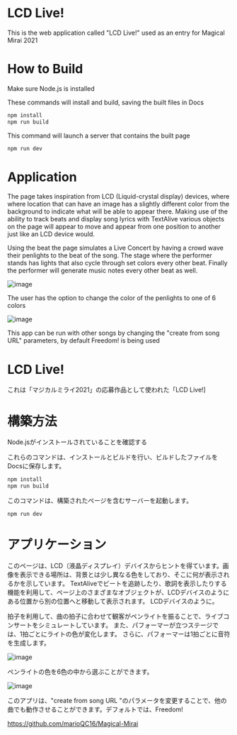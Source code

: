 # LCD Live!
This is the web application called "LCD Live!" used as an entry for Magical Mirai 2021

# How to Build
Make sure Node.js is installed 

These commands will install and build, saving the built files in Docs
```sh
npm install
npm run build
```

This command will launch a server that contains the built page
```sh
npm run dev
```

# Application
The page takes inspiration from LCD (Liquid-crystal display) devices, where where location that can have an image has a slightly different color from the background to indicate what will be able to appear there.
Making use of the ability to track beats and display song lyrics with TextAlive various objects on the page will appear to move and appear from one position to another
just like an LCD device would.


Using the beat the page simulates a Live Concert by having a crowd wave their penlights to the beat of the song.
The stage where the performer stands has lights that also cycle through set colors every other beat.
Finally the performer will generate music notes every other beat as well.

![image](https://user-images.githubusercontent.com/63430849/135356724-d699ccb2-777f-40d5-abc4-c98f69b01679.png)


The user has the option to change the color of the penlights to one of 6 colors

![image](https://user-images.githubusercontent.com/63430849/135356811-509a3d52-ebde-4dc1-b92d-0cdeb9d2a4e5.png)


This app can be run with other songs by changing the "create from song URL" parameters, by default Freedom! is being used

# LCD Live!
これは「マジカルミライ2021」の応募作品として使われた「LCD Live!]

# 構築方法
Node.jsがインストールされていることを確認する 

これらのコマンドは、インストールとビルドを行い、ビルドしたファイルをDocsに保存します。
```sh
npm install
npm run build
```

このコマンドは、構築されたページを含むサーバーを起動します。
```sh
npm run dev
```
# アプリケーション
このページは、LCD（液晶ディスプレイ）デバイスからヒントを得ています。画像を表示できる場所は、背景とは少し異なる色をしており、そこに何が表示されるかを示しています。
TextAliveでビートを追跡したり、歌詞を表示したりする機能を利用して、ページ上のさまざまなオブジェクトが、LCDデバイスのようにある位置から別の位置へと移動して表示されます。
LCDデバイスのように。


拍子を利用して、曲の拍子に合わせて観客がペンライトを振ることで、ライブコンサートをシミュレートしています。
また、パフォーマーが立つステージでは、1拍ごとにライトの色が変化します。
さらに、パフォーマーは1拍ごとに音符を生成します。

![image](https://user-images.githubusercontent.com/63430849/135356724-d699ccb2-777f-40d5-abc4-c98f69b01679.png)

ペンライトの色を6色の中から選ぶことができます。

![image](https://user-images.githubusercontent.com/63430849/135356811-509a3d52-ebde-4dc1-b92d-0cdeb9d2a4e5.png)


このアプリは、"create from song URL "のパラメータを変更することで、他の曲でも動作させることができます。デフォルトでは、Freedom!



https://github.com/marioQC16/Magical-Mirai
